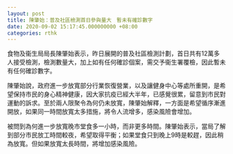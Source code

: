 ```yaml
---
layout: post
title: 陳肇始：普及社區檢測首日參與量大　暫未有確診數字
date: 2020-09-02 15:17:45.000000000 +08:00
categories: rthk
---
```


食物及衞生局局長陳肇始表示，昨日展開的普及社區檢測計劃，首日共有12萬多人接受檢測，檢測數量大，加上如有任何確診個案，需交予衞生署覆檢，因此暫未有任何確診數字。

陳肇始說，政府進一步放寬部分行業恢復營業，以及讓健身中心等處所重開，是希望保持市民的身心精神健康，因大家抗疫已經大半年，已感覺很累，留意到市民對運動的訴求。至於兩人限聚令為何仍未放寬，陳肇始解釋，一方面是希望循序漸進開放，如果同一時間放寬太多措施，將令人流增多，感染風險會增加。

被問到為何進一步放寬晚市堂食多一小時，而非更多時間。陳肇始表示，當局了解到部分市民放工時間較夜，希望取得平衡；如果堂食只到晚上9時是較趕，因此稍為放寬。但如果放寬太長時間，將增加感染風險。
